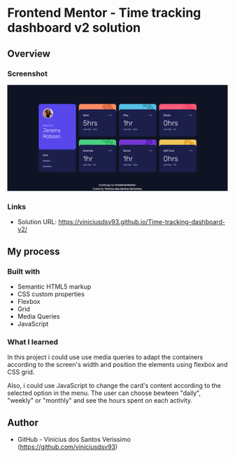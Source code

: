 # Frontend Mentor - Time tracking dashboard v2 solution

## Overview

### Screenshot

![](./screenshot.png)

### Links

- Solution URL: https://viniciusdsv93.github.io/Time-tracking-dashboard-v2/

## My process

### Built with

- Semantic HTML5 markup
- CSS custom properties
- Flexbox
- Grid
- Media Queries
- JavaScript

### What I learned

In this project i could use use media queries to adapt the containers according to the screen's width and position the elements using flexbox and CSS grid.

Also, i could use JavaScript to change the card's content according to the selected option in the menu. The user can choose bewteen "daily", "weekly" or "monthly" and see the hours spent on each activity.

## Author

- GitHub - Vinícius dos Santos Verissimo (https://github.com/viniciusdsv93)
